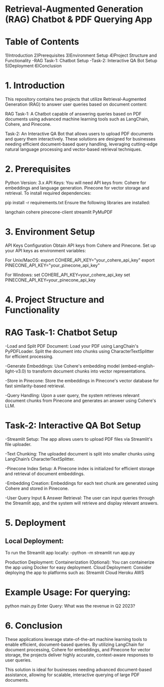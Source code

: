 **Retrieval-Augmented Generation (RAG) Chatbot & PDF Querying App**
====================================================================
Table of Contents
==================
1)Introduction
2)Prerequisites
3)Environment Setup
4)Project Structure and Functionality
    -RAG Task-1: Chatbot Setup
    -Task-2: Interactive QA Bot Setup
5)Deployment
6)Conclusion

**1. Introduction**
===========================
This repository contains two projects that utilize Retrieval-Augmented Generation (RAG) to answer user queries based on document content:

RAG Task-1: A Chatbot capable of answering queries based on PDF documents using advanced machine learning tools such as LangChain, Cohere, and Pinecone.

Task-2: An Interactive QA Bot that allows users to upload PDF documents and query them interactively.
These solutions are designed for businesses needing efficient document-based query handling, leveraging cutting-edge natural language processing and vector-based retrieval techniques.

**2. Prerequisites**
==========================
Python Version: 3.x
API Keys: You will need API keys from:
Cohere for embeddings and language generation.
Pinecone for vector storage and retrieval.
To install required dependencies:

pip install -r requirements.txt
Ensure the following libraries are installed:

langchain
cohere
pinecone-client
streamlit
PyMuPDF


**3. Environment Setup**
=================================
API Keys Configuration
Obtain API keys from Cohere and Pinecone.
Set up your API keys as environment variables:

For Unix/MacOS:
export COHERE_API_KEY="your_cohere_api_key"
export PINECONE_API_KEY="your_pinecone_api_key"

For Windows:
set COHERE_API_KEY=your_cohere_api_key
set PINECONE_API_KEY=your_pinecone_api_key


**4. Project Structure and Functionality**
==============================================
**RAG Task-1: Chatbot Setup**
==============================================
-Load and Split PDF Document:
Load your PDF using LangChain's PyPDFLoader.
Split the document into chunks using CharacterTextSplitter for efficient processing.

-Generate Embeddings:
Use Cohere's embedding model (embed-english-light-v3.0) to transform document chunks into vector representations.

-Store in Pinecone:
Store the embeddings in Pinecone's vector database for fast similarity-based retrieval.

-Query Handling:
Upon a user query, the system retrieves relevant document chunks from Pinecone and generates an answer using Cohere's LLM.


**Task-2: Interactive QA Bot Setup**
========================================
-Streamlit Setup:
The app allows users to upload PDF files via Streamlit's file uploader.

-Text Chunking:
The uploaded document is split into smaller chunks using LangChain’s CharacterTextSplitter.

-Pinecone Index Setup:
A Pinecone index is initialized for efficient storage and retrieval of document embeddings.

-Embedding Creation:
Embeddings for each text chunk are generated using Cohere and stored in Pinecone.

-User Query Input & Answer Retrieval:
The user can input queries through the Streamlit app, and the system will retrieve and display relevant answers.


**5. Deployment**
==========================
Local Deployment:
-------------------------------
To run the Streamlit app locally:
-python -m streamlit run app.py

Production Deployment:
Containerization (Optional): You can containerize the app using Docker for easy deployment.
Cloud Deployment: Consider deploying the app to platforms such as:
Streamlit Cloud
Heroku
AWS

**Example Usage:
For querying:**
=======================
python main.py
Enter Query: What was the revenue in Q2 2023?


**6. Conclusion**
===========================
These applications leverage state-of-the-art machine learning tools to enable efficient, document-based queries. By utilizing LangChain for document processing, 
Cohere for embeddings, and Pinecone for vector storage, the projects deliver highly accurate, context-aware responses to user queries.

This solution is ideal for businesses needing advanced document-based assistance, allowing for scalable, interactive querying of large PDF documents.
